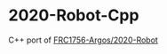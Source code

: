 # 2020-Robot-Cpp
C++ port of [FRC1756-Argos/2020-Robot](https://github.com/FRC1756-Argos/2020-Robot)
